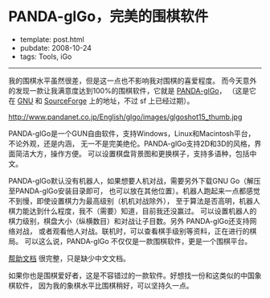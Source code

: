 
# PANDA-glGo，完美的围棋软件

- template: post.html
- pubdate: 2008-10-24
- tags: Tools, iGo

----

我的围棋水平虽然很差，但是这一点也不影响我对围棋的喜爱程度。
而今天意外的发现一款让我满意度达到100%的围棋软件，它就是
[PANDA-glGo](http://www.pandanet.co.jp/English/glgo/index.html)，
（这是它在 [GNU](http://www.gnu.org/software/gnugo/gnugo.html) 和
[SourceForge](http://ggo.sourceforge.net/) 上的地址，不过 sf 上已经过期）。

http://www.pandanet.co.jp/English/glgo/images/glgoshot15_thumb.jpg

PANDA-glGo是一个GUN自由软件，支持Windows，Linux和Macintosh平台，不论外观，还是内涵，
无一不是完美绝伦。PANDA-glGo支持2D和3D的风格，界面简洁大方，操作方便。
可以设置棋盘背景图和更换棋子，支持多语种，包括中文。

PANDA-glGo默认没有机器人，如果想要人机对战，需要另外下载GNU Go（解压至PANDA-glGo安装目录即可，
也可以放在其他位置）。机器人跑起来一点都感觉不到慢，即使设置棋力为最高级别（机机对战除外），
至于算法是否高明，机器人棋力能达到什么程度，我不（需要）知道，目前我还没赢过。
可以设置机器人的棋力级别，棋盘大小（纵横数目）和对战让子目数。另外 PANDA-glGo还支持网络对战，
或者观看他人对战。联机时，可以查看棋手级别等资料，正在进行的棋局。
可以这么说，PANDA-glGo 不仅仅是一款围棋软件，更是一个围棋平台。

[帮助文档](http://www.pandanet.co.jp/English/glgo/manual/index.html) 很完整，只是缺少中文文档。

如果你也是围棋爱好者，这是不容错过的一款软件。好想找一份和这类似的中国象棋软件，
因为我的象棋水平比围棋稍好，可以坚持久一点。
